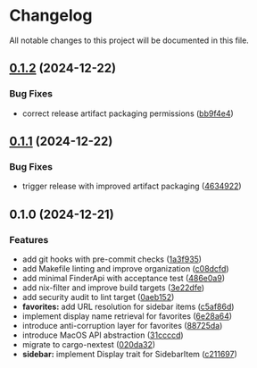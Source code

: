 # Changelog

All notable changes to this project will be documented in this file.

## [0.1.2](https://github.com/screwyprof/favkit/compare/v0.1.1...v0.1.2) (2024-12-22)


### Bug Fixes

* correct release artifact packaging permissions ([bb9f4e4](https://github.com/screwyprof/favkit/commit/bb9f4e4a1d5e2834d6c5af66c15d233b5a67f7ed))

## [0.1.1](https://github.com/screwyprof/favkit/compare/v0.1.0...v0.1.1) (2024-12-22)


### Bug Fixes

* trigger release with improved artifact packaging ([4634922](https://github.com/screwyprof/favkit/commit/4634922fa3f46176f57096424d2c9deacea20730))

## 0.1.0 (2024-12-21)


### Features

* add git hooks with pre-commit checks ([1a3f935](https://github.com/screwyprof/favkit/commit/1a3f93521195e06fd2edd664451fe70a6d325462))
* add Makefile linting and improve organization ([c08dcfd](https://github.com/screwyprof/favkit/commit/c08dcfdf738bbe0b5f3b8b0531461cb3b8e68169))
* add minimal FinderApi with acceptance test ([486e0a9](https://github.com/screwyprof/favkit/commit/486e0a92a7210fbc14de14f0332f1aac45de1ffe))
* add nix-filter and improve build targets ([3e22dfe](https://github.com/screwyprof/favkit/commit/3e22dfe1681f6a6687fcefa0ec69bd54e9a044fa))
* add security audit to lint target ([0aeb152](https://github.com/screwyprof/favkit/commit/0aeb1526aa6415ad0a6f5eecbcfdb83c9e5773fb))
* **favorites:** add URL resolution for sidebar items ([c5af86d](https://github.com/screwyprof/favkit/commit/c5af86dff69e2d0e1583a40e809135af068f61b0))
* implement display name retrieval for favorites ([6e28a64](https://github.com/screwyprof/favkit/commit/6e28a6498b2e35bcb70009055c8f1a17702393bd))
* introduce anti-corruption layer for favorites ([88725da](https://github.com/screwyprof/favkit/commit/88725dae859ea6c7d6aaf4f75ed3c598b067877a))
* introduce MacOS API abstraction ([31ccccd](https://github.com/screwyprof/favkit/commit/31ccccd0a4925a0774356c71498481c2631f63ad))
* migrate to cargo-nextest ([020da32](https://github.com/screwyprof/favkit/commit/020da3222ddbfbd89e9f08e6dc37e29f61728059))
* **sidebar:** implement Display trait for SidebarItem ([c211697](https://github.com/screwyprof/favkit/commit/c2116979721edeca1224682773f5312731509658))
